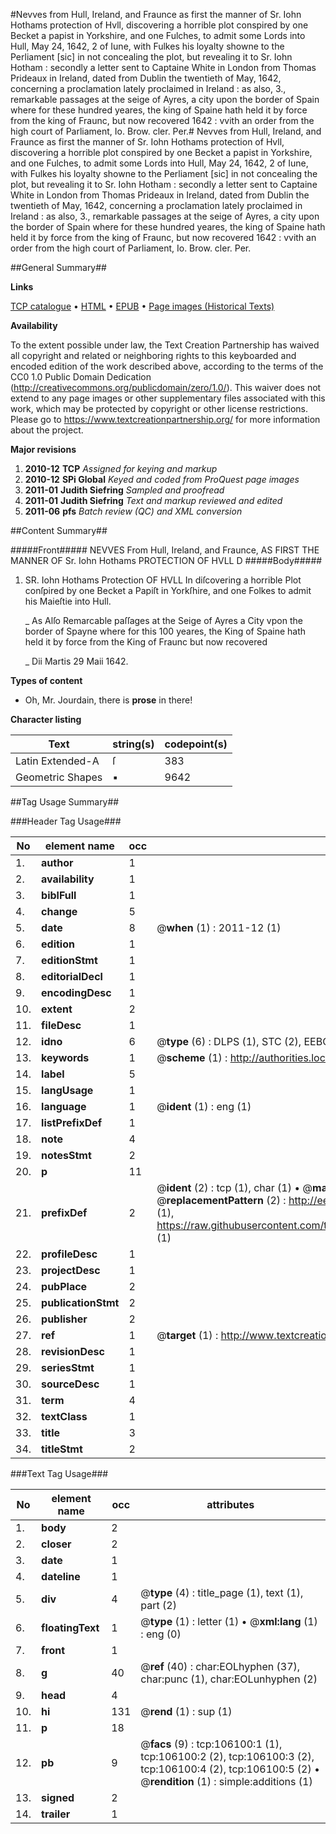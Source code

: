 #Nevves from Hull, Ireland, and Fraunce as first the manner of Sr. Iohn Hothams protection of Hvll, discovering a horrible plot conspired by one Becket a papist in Yorkshire, and one Fulches, to admit some Lords into Hull, May 24, 1642, 2 of Iune, with Fulkes his loyalty showne to the Perliament [sic] in not concealing the plot, but revealing it to Sr. Iohn Hotham : secondly a letter sent to Captaine White in London from Thomas Prideaux in Ireland, dated from Dublin the twentieth of May, 1642, concerning a proclamation lately proclaimed in Ireland : as also, 3., remarkable passages at the seige of Ayres, a city upon the border of Spain where for these hundred yeares, the king of Spaine hath held it by force from the king of Fraunc, but now recovered 1642 : vvith an order from the high court of Parliament, Io. Brow. cler. Per.#
Nevves from Hull, Ireland, and Fraunce as first the manner of Sr. Iohn Hothams protection of Hvll, discovering a horrible plot conspired by one Becket a papist in Yorkshire, and one Fulches, to admit some Lords into Hull, May 24, 1642, 2 of Iune, with Fulkes his loyalty showne to the Perliament [sic] in not concealing the plot, but revealing it to Sr. Iohn Hotham : secondly a letter sent to Captaine White in London from Thomas Prideaux in Ireland, dated from Dublin the twentieth of May, 1642, concerning a proclamation lately proclaimed in Ireland : as also, 3., remarkable passages at the seige of Ayres, a city upon the border of Spain where for these hundred yeares, the king of Spaine hath held it by force from the king of Fraunc, but now recovered 1642 : vvith an order from the high court of Parliament, Io. Brow. cler. Per.

##General Summary##

**Links**

[TCP catalogue](http://www.ota.ox.ac.uk/tcp/)  • 
[HTML](http://tei.it.ox.ac.uk/tcp/Texts-HTML/free/A53/A53140.html)  • 
[EPUB](http://tei.it.ox.ac.uk/tcp/Texts-EPUB/free/A53/A53140.epub) • 
[Page images (Historical Texts)](https://historicaltexts.jisc.ac.uk/eebo-17165001e)

**Availability**

To the extent possible under law, the Text Creation Partnership has waived all copyright and related or neighboring rights to this keyboarded and encoded edition of the work described above, according to the terms of the CC0 1.0 Public Domain Dedication (http://creativecommons.org/publicdomain/zero/1.0/). This waiver does not extend to any page images or other supplementary files associated with this work, which may be protected by copyright or other license restrictions. Please go to https://www.textcreationpartnership.org/ for more information about the project.

**Major revisions**

1. __2010-12__ __TCP__ *Assigned for keying and markup*
1. __2010-12__ __SPi Global__ *Keyed and coded from ProQuest page images*
1. __2011-01__ __Judith Siefring__ *Sampled and proofread*
1. __2011-01__ __Judith Siefring__ *Text and markup reviewed and edited*
1. __2011-06__ __pfs__ *Batch review (QC) and XML conversion*

##Content Summary##

#####Front#####
NEVVES From Hull, Ireland, and Fraunce, AS FIRST THE MANNER OF Sr. Iohn Hothams PROTECTION OF HVLL D
#####Body#####

1. SR. Iohn Hothams Protection OF HVLL In diſcovering a horrible Plot conſpired by one Becket a Papiſt in Yorkſhire, and one Folkes to admit his Maieſtie into Hull.

    _ As Alſo Remarcable paſſages at the Seige of Ayres a City vpon the border of Spayne where for this 100 yeares, the King of Spaine hath held it by force from the King of Fraunc but now recovered

    _ Dii Martis 29 Maii 1642.

**Types of content**

  * Oh, Mr. Jourdain, there is **prose** in there!

**Character listing**


|Text|string(s)|codepoint(s)|
|---|---|---|
|Latin Extended-A|ſ|383|
|Geometric Shapes|▪|9642|

##Tag Usage Summary##

###Header Tag Usage###

|No|element name|occ|attributes|
|---|---|---|---|
|1.|__author__|1||
|2.|__availability__|1||
|3.|__biblFull__|1||
|4.|__change__|5||
|5.|__date__|8| @__when__ (1) : 2011-12 (1)|
|6.|__edition__|1||
|7.|__editionStmt__|1||
|8.|__editorialDecl__|1||
|9.|__encodingDesc__|1||
|10.|__extent__|2||
|11.|__fileDesc__|1||
|12.|__idno__|6| @__type__ (6) : DLPS (1), STC (2), EEBO-CITATION (1), OCLC (1), VID (1)|
|13.|__keywords__|1| @__scheme__ (1) : http://authorities.loc.gov/ (1)|
|14.|__label__|5||
|15.|__langUsage__|1||
|16.|__language__|1| @__ident__ (1) : eng (1)|
|17.|__listPrefixDef__|1||
|18.|__note__|4||
|19.|__notesStmt__|2||
|20.|__p__|11||
|21.|__prefixDef__|2| @__ident__ (2) : tcp (1), char (1)  •  @__matchPattern__ (2) : ([0-9\-]+):([0-9IVX]+) (1), (.+) (1)  •  @__replacementPattern__ (2) : http://eebo.chadwyck.com/downloadtiff?vid=$1&page=$2 (1), https://raw.githubusercontent.com/textcreationpartnership/Texts/master/tcpchars.xml#$1 (1)|
|22.|__profileDesc__|1||
|23.|__projectDesc__|1||
|24.|__pubPlace__|2||
|25.|__publicationStmt__|2||
|26.|__publisher__|2||
|27.|__ref__|1| @__target__ (1) : http://www.textcreationpartnership.org/docs/. (1)|
|28.|__revisionDesc__|1||
|29.|__seriesStmt__|1||
|30.|__sourceDesc__|1||
|31.|__term__|4||
|32.|__textClass__|1||
|33.|__title__|3||
|34.|__titleStmt__|2||


###Text Tag Usage###

|No|element name|occ|attributes|
|---|---|---|---|
|1.|__body__|2||
|2.|__closer__|2||
|3.|__date__|1||
|4.|__dateline__|1||
|5.|__div__|4| @__type__ (4) : title_page (1), text (1), part (2)|
|6.|__floatingText__|1| @__type__ (1) : letter (1)  •  @__xml:lang__ (1) : eng (0)|
|7.|__front__|1||
|8.|__g__|40| @__ref__ (40) : char:EOLhyphen (37), char:punc (1), char:EOLunhyphen (2)|
|9.|__head__|4||
|10.|__hi__|131| @__rend__ (1) : sup (1)|
|11.|__p__|18||
|12.|__pb__|9| @__facs__ (9) : tcp:106100:1 (1), tcp:106100:2 (2), tcp:106100:3 (2), tcp:106100:4 (2), tcp:106100:5 (2)  •  @__rendition__ (1) : simple:additions (1)|
|13.|__signed__|2||
|14.|__trailer__|1||
